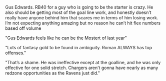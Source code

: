 Gus Edwards. RB40 for a guy who is going to be the starter is crazy. He also should be getting most of the goal line work, and honestly doesn’t really have anyone behind him that scares me in terms of him losing work. I’m not expecting anything amazing but no reason he can’t hit flex numbers based off volume 

"Gus Edwards feels like he can be the Mostert of last year"

"Lots of fantasy gold to be found in ambiguity. Roman ALWAYS has top offenses."

"That’s a shame. He was ineffective except at the goalline, and he was only effective for one solid stretch. Chargers aren’t gonna have nearly as many redzone opportunities as the Ravens just did."
